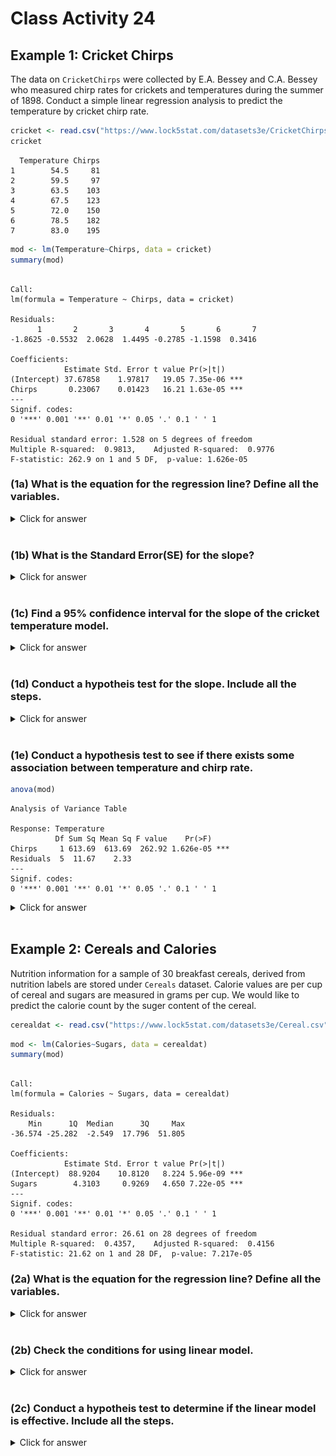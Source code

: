 # Class Activity 24



## Example 1: Cricket Chirps

The data on `CricketChirps` were collected by E.A. Bessey and C.A. Bessey who measured chirp rates for crickets and temperatures during the summer of 1898. Conduct a simple linear regression analysis to predict the temperature by cricket chirp rate.



```r
cricket <- read.csv("https://www.lock5stat.com/datasets3e/CricketChirps.csv")
cricket
```

```
  Temperature Chirps
1        54.5     81
2        59.5     97
3        63.5    103
4        67.5    123
5        72.0    150
6        78.5    182
7        83.0    195
```



```r
mod <- lm(Temperature~Chirps, data = cricket)
summary(mod)
```

```

Call:
lm(formula = Temperature ~ Chirps, data = cricket)

Residuals:
      1       2       3       4       5       6       7 
-1.8625 -0.5532  2.0628  1.4495 -0.2785 -1.1598  0.3416 

Coefficients:
            Estimate Std. Error t value Pr(>|t|)    
(Intercept) 37.67858    1.97817   19.05 7.35e-06 ***
Chirps       0.23067    0.01423   16.21 1.63e-05 ***
---
Signif. codes:  
0 '***' 0.001 '**' 0.01 '*' 0.05 '.' 0.1 ' ' 1

Residual standard error: 1.528 on 5 degrees of freedom
Multiple R-squared:  0.9813,	Adjusted R-squared:  0.9776 
F-statistic: 262.9 on 1 and 5 DF,  p-value: 1.626e-05
```

### (1a) What is the equation for the regression line? Define all the variables.

<details>
<summary><red>Click for answer</red></summary>

*Answer:* The equation for the regression line is $\widehat{\text { Temp }}=37.7+0.23 \text{Chirps}$, where `chirps` is the cricket chirp rate and `Temp` is the temperature.
</details>
<br>



### (1b) What is the Standard Error(SE) for the slope?

<details>
<summary><red>Click for answer</red></summary>

*Answer:* The standard error of the slope is 0.01423.
</details>
<br>

### (1c) Find a 95% confidence interval for the slope of the cricket temperature model.

<details>
<summary><red>Click for answer</red></summary>

*Answer:* The 95% confidence interval for the slope is given by $b_1 \pm t^* \cdot S E$. It can be calculated as 


$$0.23067 \pm 2.57\cdot 0.01423 = (0.1940,0.2672).$$


```r
0.23067 + c(-1,1)* qt(0.975, df = 5)* 0.01423
[1] 0.1940906 0.2672494
```
</details>
<br>


### (1d) Conduct a hypotheis test for the slope. Include all the steps. 

<details>
<summary><red>Click for answer</red></summary>

*Answer:* The hypotheses are:

\begin{align*}
H_0 :& \beta_1 = 0 \\
H_a :& \beta_1 \neq 0
\end{align*}


```r
plot(cricket$Chirps, cricket$Temperature, type = "p", pch = 19)
abline(mod)
```

<img src="Class_Activity_24_files/figure-epub3/unnamed-chunk-4-1.png" width="100%" />


The conditions for the slope inference are linearity, normality, constant variability, and independence of the residuals. These can be verified based on the residual and QQ-plot. Based on the residual plot, these residuals are randomly scattered around 0, without any patterns and with constant vertical spread. The individual observations are independent as each cricket are different from one another.


```r
# Residual plot
plot(mod, which = 1)
```

<img src="Class_Activity_24_files/figure-epub3/unnamed-chunk-5-1.png" width="100%" />



```r
# QQ plot
plot(mod, which = 2)
```

<img src="Class_Activity_24_files/figure-epub3/unnamed-chunk-6-1.png" width="100%" />

So, based on the summary output, the test statistics for the slope test is given by

\begin{align*}
t=\frac{b_{1}}{S E} = \frac{0.23067 }{0.01423} = 16.21
\end{align*}

The p-value corresponding to the above t-value based on t-distribution with $n-2 = 7-2 = 5$ degrees of freedom is given as $0.00000163$ from the coefficients table, or as seen below:


```r
2*(1-pt(16.21, df = 5))
```

```
[1] 1.628701e-05
```


So, we reject the null at the significance level of 0.05 and conclude that there is significant evidence that the population slope parameter is different from 0.

</details>
<br>

### (1e) Conduct a hypothesis test to see if there exists some association between temperature and chirp rate.


```r
anova(mod)
```

```
Analysis of Variance Table

Response: Temperature
          Df Sum Sq Mean Sq F value    Pr(>F)    
Chirps     1 613.69  613.69  262.92 1.626e-05 ***
Residuals  5  11.67    2.33                      
---
Signif. codes:  
0 '***' 0.001 '**' 0.01 '*' 0.05 '.' 0.1 ' ' 1
```

<details>
<summary><red>Click for answer</red></summary>

*Answer:*

The hypotheses can be written as:

\begin{align*}
H_0 :& \rho = 0 \\
H_a :& \rho \neq 0
\end{align*}

The conditions for this test are the same as before. So, we assume the conditions are met.

\begin{align*}
t & =\frac{\text { statistic -null }}{S E}=\frac{r-0}{\sqrt{\frac{1-r^{2}}{n-2}}} = =\frac{r}{\frac{\sqrt{1-r^{2}}}{\sqrt{n-2}}}\\
&=\left(\frac{r \sqrt{n-2}}{\sqrt{1-r^{2}}}\right)\\
&=\frac{0.99062 \sqrt{7-2}}{\sqrt{1-0.99062^{2}}}=16.21
\end{align*}


The test statistics is exactly the same as before. So, both of these tests are equivalent and we arrive at the same conclusion as before. If the slope corresponding to the change in mean chirp rate for unit increase in temperature is significantly different from 0, then there is also a significant association between the chirp rate and the temperature. 

</details>
<br>

## Example 2: Cereals and Calories

Nutrition information for a sample of 30 breakfast cereals, derived from nutrition labels are stored under `Cereals` dataset. Calorie values are per cup of cereal and sugars are measured in grams per cup. We would like to predict the calorie count by the suger content of the cereal.


```r
cerealdat <- read.csv("https://www.lock5stat.com/datasets3e/Cereal.csv")
```


```r
mod <- lm(Calories~Sugars, data = cerealdat)
summary(mod)
```

```

Call:
lm(formula = Calories ~ Sugars, data = cerealdat)

Residuals:
    Min      1Q  Median      3Q     Max 
-36.574 -25.282  -2.549  17.796  51.805 

Coefficients:
            Estimate Std. Error t value Pr(>|t|)    
(Intercept)  88.9204    10.8120   8.224 5.96e-09 ***
Sugars        4.3103     0.9269   4.650 7.22e-05 ***
---
Signif. codes:  
0 '***' 0.001 '**' 0.01 '*' 0.05 '.' 0.1 ' ' 1

Residual standard error: 26.61 on 28 degrees of freedom
Multiple R-squared:  0.4357,	Adjusted R-squared:  0.4156 
F-statistic: 21.62 on 1 and 28 DF,  p-value: 7.217e-05
```

### (2a) What is the equation for the regression line? Define all the variables.

<details>
<summary><red>Click for answer</red></summary>

*Answer:* $$\widehat{Calorie} = 88.92 + 4.31 \cdot \text{Sugar}$$

</details>
<br>

### (2b) Check the conditions for using linear model.

<details>
<summary><red>Click for answer</red></summary>

*Answer:* The assumptions for using linear model seem to have met based on the residual plot and qq-plot.



```r
plot(cerealdat$Sugars, cerealdat$Calories, type = "p", pch = 19)
abline(mod)
```

<img src="Class_Activity_24_files/figure-epub3/unnamed-chunk-11-1.png" width="100%" />


```r
plot(mod, which = 1)
```

<img src="Class_Activity_24_files/figure-epub3/unnamed-chunk-12-1.png" width="100%" />


```r
plot(mod, which = 2)
```

<img src="Class_Activity_24_files/figure-epub3/unnamed-chunk-13-1.png" width="100%" />

</details>
<br>

### (2c) Conduct a hypotheis test to determine if the linear model is effective. Include all the steps.

<details>
<summary><red>Click for answer</red></summary>

*Answer:*


```r
anova(mod)
```

```
Analysis of Variance Table

Response: Calories
          Df Sum Sq Mean Sq F value    Pr(>F)    
Sugars     1  15316 15316.5  21.623 7.217e-05 ***
Residuals 28  19834   708.3                      
---
Signif. codes:  
0 '***' 0.001 '**' 0.01 '*' 0.05 '.' 0.1 ' ' 1
```


\begin{align*}
t=\frac{b_{1}}{S E} = \frac{4.3103 }{0.9269} = 4.650
\end{align*}

The p-value corresponding to the above t-value based on t-distribution with $n-2 = 30-2 = 28$ degrees of freedom is given as $0.00000725$ from the coefficients table, or as seen below:


```r
2*(1-pt(4.650, df = 28))
```

```
[1] 7.218187e-05
```


So, we reject the null at the significance level of 0.05 and conclude that there is significant evidence that the population slope parameter is different from 0.

</details>
<br>
